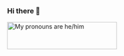### Hi there 👋

<a href="https://pronouns.vercel.app" title="Add pronouns to your own profile">
  <img src="https://pronouns.vercel.app/they/them?flag=pan?gradient=midnight%20city" width="256" height="64" alt="My pronouns are he/him">
</a>
